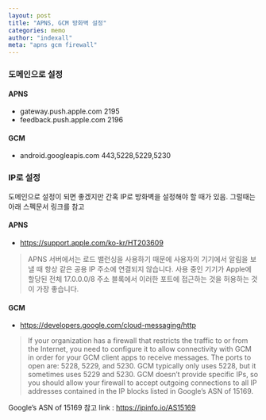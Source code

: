 ```yaml
---
layout: post
title: "APNS, GCM 방화벽 설정"
categories: memo
author: "indexall"
meta: "apns gcm firewall"
---
```


### 도메인으로 설정
#### APNS
- gateway.push.apple.com 2195
- feedback.push.apple.com 2196

#### GCM
- android.googleapis.com 443,5228,5229,5230

### IP로 설정
도메인으로 설정이 되면 좋겠지만 간혹 IP로 방화벽을 설정해야 할 때가 있음. 그럴때는 아래 스펙문서 링크를 참고

#### APNS
- https://support.apple.com/ko-kr/HT203609
> APNS 서버에서는 로드 밸런싱을 사용하기 때문에 사용자의 기기에서 알림을 보낼 때 항상 같은 공용 IP 주소에 연결되지 않습니다. 사용 중인 기기가 Apple에 할당된 전체 17.0.0.0/8 주소 블록에서 이러한 포트에 접근하는 것을 허용하는 것이 가장 좋습니다.

#### GCM
- https://developers.google.com/cloud-messaging/http
> If your organization has a firewall that restricts the traffic to or from the Internet, you need to configure it to allow connectivity with GCM in order for your GCM client apps to receive messages. The ports to open are: 5228, 5229, and 5230. GCM typically only uses 5228, but it sometimes uses 5229 and 5230. GCM doesn’t provide specific IPs, so you should allow your firewall to accept outgoing connections to all IP addresses contained in the IP blocks listed in Google’s ASN of 15169. 

Google’s ASN of 15169 참고 link : https://ipinfo.io/AS15169